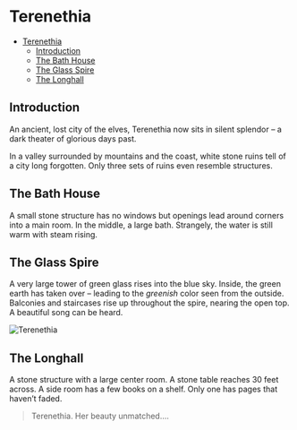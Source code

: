 # Terenethia

- [Terenethia](#Terenethia)
  - [Introduction](#Introduction)
  - [The Bath House](#The-Bath-House)
  - [The Glass Spire](#The-Glass-Spire)
  - [The Longhall](#The-Longhall)

## Introduction

An ancient, lost city of the elves, Terenethia now sits in silent splendor – a dark theater of glorious days past.

In a valley surrounded by mountains and the coast, white stone ruins tell of a city long forgotten. Only three sets of ruins even resemble structures.

## The Bath House

A small stone structure has no windows but openings lead around corners into a main room. In the middle, a large bath. Strangely, the water is still warm with steam rising.

## The Glass Spire

A very large tower of green glass rises into the blue sky. Inside, the green earth has taken over – leading to the *greenish* color seen from the outside. Balconies and staircases rise up throughout the spire, nearing the open top. A beautiful song can be heard.

![Terenethia](https://66.media.tumblr.com/tumblr_mdx05kEOs91qhttpto4_1280.jpg)

## The Longhall

A stone structure with a large center room. A stone table reaches 30 feet across. A side room has a few books on a shelf. Only one has pages that haven’t faded.

> Terenethia. Her beauty unmatched….